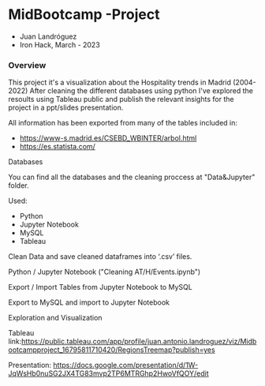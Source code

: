 # MidBootcamp -Project
* Juan Landróguez
* Iron Hack, March - 2023

### Overview

This project it's a visualization about the Hospitality trends in Madrid (2004-2022)
After cleaning the different databases using python I've explored the resoults using Tableau public and publish the relevant insights for the project in a ppt/slides presentation.

All information has been exported from many of the tables included in:
* https://www-s.madrid.es/CSEBD_WBINTER/arbol.html
* https://es.statista.com/

Databases

You can find all the databases and the cleaning proccess at "Data&Jupyter" folder.

Used:
* Python
* Jupyter Notebook
* MySQL
* Tableau



Clean Data and save cleaned dataframes into ‘.csv’ files.

Python / Jupyter Notebook ("Cleaning AT/H/Events.ipynb")

Export / Import Tables from Jupyter Notebook to MySQL

Export to MySQL and import to Jupyter Notebook 

Exploration and Visualization

Tableau  link:https://public.tableau.com/app/profile/juan.antonio.landroguez/viz/Midbootcampproject_16795811710420/RegionsTreemap?publish=yes

Presentation: https://docs.google.com/presentation/d/1W-JqWsHb0nuSG2JX4TG83mvp2TP6MTRGhp2HwoVfQOY/edit
